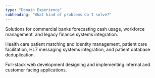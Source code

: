 ```yaml
---
type: "Domain Experience"
subheading: "What kind of problems do I solve?"
---
```


Solutions for commercial banks forecasting cash usage, workforce management, and legacy finance systems integration.

Health care patient matching and identity management, patient care facilitation, HL7 messaging systems integration, and patient database deduplication.

Full-stack web development designing and implementing internal and customer facing applications.
